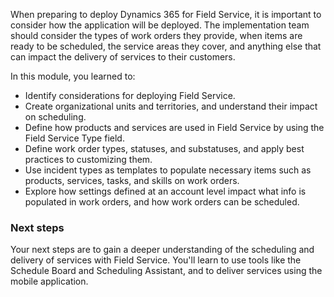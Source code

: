 When preparing to deploy Dynamics 365 for Field Service, it is important to consider how the application will be deployed.  The implementation team should consider the types of work orders they provide, when items are ready to be scheduled, the service areas they cover, and anything else that can impact the delivery of services to their customers. 
 
In this module, you learned to:

- Identify considerations for deploying Field Service.  
- Create organizational units and territories, and understand their impact on scheduling.  
- Define how products and services are used in Field Service by using the Field Service Type field.  
- Define work order types, statuses, and substatuses, and apply best practices to customizing them.  
- Use incident types as templates to populate necessary items such as products, services, tasks, and skills on work orders.  
- Explore how settings defined at an account level impact what info is populated in work orders, and how work orders can be scheduled.  
 
### Next steps

Your next steps are to gain a deeper understanding of the scheduling and delivery of services with Field Service.  You'll learn to use tools like the Schedule Board and Scheduling Assistant, and to deliver services using the mobile application. 
